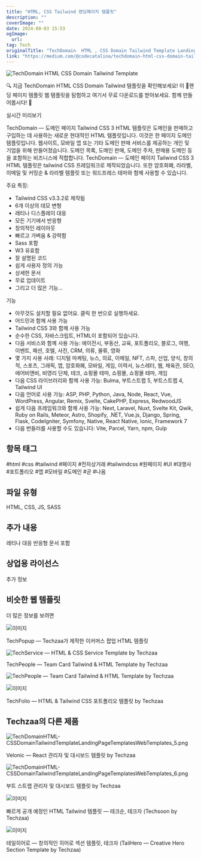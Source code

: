 ```yaml
---
title: "HTML, CSS Tailwind 랜딩페이지 템플릿"
description: ""
coverImage: ""
date: 2024-08-03 15:53
ogImage: 
  url: 
tag: Tech
originalTitle: "TechDomain  HTML , CSS Domain Tailwind Template Landing Page Templates Web Templates"
link: "https://medium.com/@codecatalina/techdomain-html-css-domain-tailwind-template-landing-page-templates-web-templates-4ca2af7e4bd3"
---
```




![TechDomain HTML CSS Domain Tailwind Template](/assets/img/TechDomainHTML-CSSDomainTailwindTemplateLandingPageTemplatesWebTemplates_0.png)

🔍 지금 TechDomain HTML CSS Domain Tailwind 템플릿을 확인해보세요! 이 📁랜딩 페이지 템플릿 웹 템플릿을 탐험하고 여기서 무료 다운로드를 받아보세요. 함께 만들어봅시다! 🚀

실시간 미리보기

TechDomain — 도메인 페이지 Tailwind CSS 3 HTML 템플릿은 도메인을 판매하고 구입하는 데 사용하는 새로운 현대적인 HTML 템플릿입니다. 이것은 한 페이지 도메인 템플릿입니다. 웹사이트, 모바일 앱 또는 기타 도메인 판매 서비스를 제공하는 개인 및 기업을 위해 만들어졌습니다. 도메인 목록, 도메인 판매, 도메인 주차, 판매용 도메인 등을 포함하는 비즈니스에 적합합니다. TechDomain — 도메인 페이지 Tailwind CSS 3 HTML 템플릿은 tailwind CSS 프레임워크로 제작되었습니다. 또한 암호화폐, 라라벨, 이메일 및 커밍순 & 라라벨 템플릿 또는 워드프레스 테마와 함께 사용할 수 있습니다.

<div class="content-ad"></div>

주요 특징:

- Tailwind CSS v3.3.2로 제작됨
- 6개 이상의 데모 변형
- 레티나 디스플레이 대응
- 모든 기기에서 반응형
- 창의적인 레이아웃
- 빠르고 가벼움 & 강력함
- Sass 포함
- W3 유효함
- 잘 설명된 코드
- 쉽게 사용자 정의 가능
- 상세한 문서
- 무료 업데이트
- 그리고 더 많은 기능…

기능

- 아무것도 설치할 필요 없어요. 클릭 한 번으로 실행하세요.
- 어드민과 함께 사용 가능
- Tailwind CSS 3와 함께 사용 가능
- 순수한 CSS, 자바스크립트, HTML이 포함되어 있습니다.
- 다음 서비스와 함께 사용 가능: 에이전시, 부동산, 교육, 포트폴리오, 블로그, 여행, 이벤트, 패션, 호텔, 사진, CRM, 의류, 물류, 영화
- 몇 가지 사용 사례: 디지털 마케팅, 뉴스, 의료, 이메일, NFT, 스파, 산업, 양식, 창의적, 스포츠, 그래픽, 앱, 암호화폐, 모바일, 게임, 이력서, 뉴스레터, 웹, 체육관, SEO, 에어비앤비, 비영리 단체, 테크, 쇼핑몰 테마, 쇼핑몰, 쇼핑몰 테마, 게임
- 다음 CSS 라이브러리와 함께 사용 가능: Bulma, 부트스트랩 5, 부트스트랩 4, Tailwind UI
- 다음 언어로 사용 가능: ASP, PHP, Python, Java, Node, React, Vue, WordPress, Angular, Remix, Svelte, CakePHP, Express, RedwoodJS
- 쉽게 다음 프레임워크와 함께 사용 가능: Next, Laravel, Nuxt, Svelte Kit, Qwik, Ruby on Rails, Meteor, Astro, Shopify, .NET, Vue.js, Django, Spring, Flask, CodeIgniter, Symfony, Native, React Native, Ionic, Framework 7
- 다음 번들러를 사용할 수도 있습니다: Vite, Parcel, Yarn, npm, Gulp

<div class="content-ad"></div>

## 항목 태그

#html #css #tailwind #페이지 #전자상거래 #tailwindcss #원페이지 #UI #대행사 #포트폴리오 #앱 #모바일 #도메인 #곧 #나옴

## 파일 유형

HTML, CSS, JS, SASS

<div class="content-ad"></div>

## 추가 내용

레티나 대응
반응형
문서 포함

## 상업용 라이선스

추가 정보

<div class="content-ad"></div>

## 비슷한 웹 템플릿

더 많은 정보를 보려면

![이미지](/assets/img/TechDomainHTML-CSSDomainTailwindTemplateLandingPageTemplatesWebTemplates_1.png)

TechPopup — Techzaa가 제작한 이커머스 팝업 HTML 템플릿

<div class="content-ad"></div>

![TechService — HTML & CSS Service Template by Techzaa](/assets/img/TechDomainHTML-CSSDomainTailwindTemplateLandingPageTemplatesWebTemplates_2.png)

TechPeople — Team Card Tailwind & HTML Template by Techzaa

![TechPeople — Team Card Tailwind & HTML Template by Techzaa](/assets/img/TechDomainHTML-CSSDomainTailwindTemplateLandingPageTemplatesWebTemplates_3.png)

<div class="content-ad"></div>

![이미지](/assets/img/TechDomainHTML-CSSDomainTailwindTemplateLandingPageTemplatesWebTemplates_4.png)

TechFolio — HTML & Tailwind CSS 포트폴리오 템플릿 by Techzaa

## Techzaa의 다른 제품

<div class="content-ad"></div>

![TechDomainHTML-CSSDomainTailwindTemplateLandingPageTemplatesWebTemplates_5.png](/assets/img/TechDomainHTML-CSSDomainTailwindTemplateLandingPageTemplatesWebTemplates_5.png)

Velonic — React 관리자 및 대시보드 템플릿 by Techzaa

![TechDomainHTML-CSSDomainTailwindTemplateLandingPageTemplatesWebTemplates_6.png](/assets/img/TechDomainHTML-CSSDomainTailwindTemplateLandingPageTemplatesWebTemplates_6.png)

부트 스트랩 관리자 및 대시보드 템플릿 by Techzaa

<div class="content-ad"></div>

![이미지](/assets/img/TechDomainHTML-CSSDomainTailwindTemplateLandingPageTemplatesWebTemplates_7.png)

빠르게 공개 예정인 HTML Tailwind 템플릿 — 테크순, 테크자 (Techsoon by Techzaa)

![이미지](/assets/img/TechDomainHTML-CSSDomainTailwindTemplateLandingPageTemplatesWebTemplates_8.png)

테일히어로 — 창의적인 히어로 섹션 템플릿, 테크자 (TailHero — Creative Hero Section Template by Techzaa)
